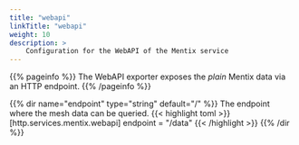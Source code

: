 ```yaml
---
title: "webapi"
linkTitle: "webapi"
weight: 10
description: >
    Configuration for the WebAPI of the Mentix service
---
```


{{% pageinfo %}}
The WebAPI exporter exposes the _plain_ Mentix data via an HTTP endpoint.
{{% /pageinfo %}}

{{% dir name="endpoint" type="string" default="/" %}}
The endpoint where the mesh data can be queried.
{{< highlight toml >}}
[http.services.mentix.webapi]
endpoint = "/data"
{{< /highlight >}}
{{% /dir %}}
